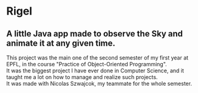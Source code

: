 # Rigel
## A little Java app made to observe the Sky and animate it at any given time.
This project was the main one of the second semester of my first year at EPFL, in the course "Practice of Object-Oriented Programming".  
It was the biggest project I have ever done in Computer Science, and it taught me a lot on how to manage and realize such projects.  
It was made with Nicolas Szwajcok, my teammate for the whole semester.  
